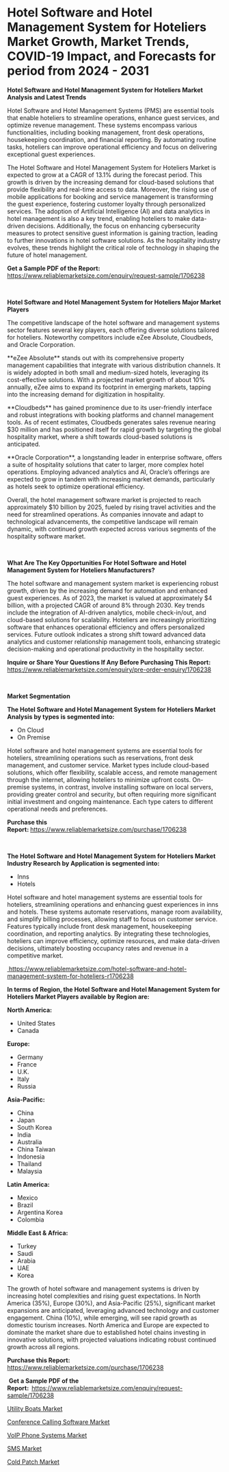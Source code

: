 <p><h1>Hotel Software and Hotel Management System for Hoteliers Market Growth, Market Trends, COVID-19 Impact, and Forecasts for period from 2024 - 2031</h1></p><p><strong>Hotel Software and Hotel Management System for Hoteliers Market Analysis and Latest Trends</strong></p>
<p><p>Hotel Software and Hotel Management Systems (PMS) are essential tools that enable hoteliers to streamline operations, enhance guest services, and optimize revenue management. These systems encompass various functionalities, including booking management, front desk operations, housekeeping coordination, and financial reporting. By automating routine tasks, hoteliers can improve operational efficiency and focus on delivering exceptional guest experiences.</p><p>The Hotel Software and Hotel Management System for Hoteliers Market is expected to grow at a CAGR of 13.1% during the forecast period. This growth is driven by the increasing demand for cloud-based solutions that provide flexibility and real-time access to data. Moreover, the rising use of mobile applications for booking and service management is transforming the guest experience, fostering customer loyalty through personalized services. The adoption of Artificial Intelligence (AI) and data analytics in hotel management is also a key trend, enabling hoteliers to make data-driven decisions. Additionally, the focus on enhancing cybersecurity measures to protect sensitive guest information is gaining traction, leading to further innovations in hotel software solutions. As the hospitality industry evolves, these trends highlight the critical role of technology in shaping the future of hotel management.</p></p>
<p><strong>Get a Sample PDF of the Report:&nbsp;</strong> <a href="https://www.reliablemarketsize.com/enquiry/request-sample/1706238?utm_campaign=1553&utm_medium=2&utm_source=Github&utm_content=ia&utm_term=21102024&utm_id=hotel-software-and-hotel-management-system-for-hoteliers">https://www.reliablemarketsize.com/enquiry/request-sample/1706238</a></p>
<p>&nbsp;</p>
<p><strong>Hotel Software and Hotel Management System for Hoteliers Major Market Players</strong></p>
<p><p>The competitive landscape of the hotel software and management systems sector features several key players, each offering diverse solutions tailored for hoteliers. Noteworthy competitors include eZee Absolute, Cloudbeds, and Oracle Corporation.</p><p>**eZee Absolute** stands out with its comprehensive property management capabilities that integrate with various distribution channels. It is widely adopted in both small and medium-sized hotels, leveraging its cost-effective solutions. With a projected market growth of about 10% annually, eZee aims to expand its footprint in emerging markets, tapping into the increasing demand for digitization in hospitality.</p><p>**Cloudbeds** has gained prominence due to its user-friendly interface and robust integrations with booking platforms and channel management tools. As of recent estimates, Cloudbeds generates sales revenue nearing $30 million and has positioned itself for rapid growth by targeting the global hospitality market, where a shift towards cloud-based solutions is anticipated.</p><p>**Oracle Corporation**, a longstanding leader in enterprise software, offers a suite of hospitality solutions that cater to larger, more complex hotel operations. Employing advanced analytics and AI, Oracle’s offerings are expected to grow in tandem with increasing market demands, particularly as hotels seek to optimize operational efficiency.</p><p>Overall, the hotel management software market is projected to reach approximately $10 billion by 2025, fueled by rising travel activities and the need for streamlined operations. As companies innovate and adapt to technological advancements, the competitive landscape will remain dynamic, with continued growth expected across various segments of the hospitality software market.</p></p>
<p>&nbsp;</p>
<p><strong>What Are The Key Opportunities For Hotel Software and Hotel Management System for Hoteliers Manufacturers?</strong></p>
<p><p>The hotel software and management system market is experiencing robust growth, driven by the increasing demand for automation and enhanced guest experiences. As of 2023, the market is valued at approximately $4 billion, with a projected CAGR of around 8% through 2030. Key trends include the integration of AI-driven analytics, mobile check-in/out, and cloud-based solutions for scalability. Hoteliers are increasingly prioritizing software that enhances operational efficiency and offers personalized services. Future outlook indicates a strong shift toward advanced data analytics and customer relationship management tools, enhancing strategic decision-making and operational productivity in the hospitality sector.</p></p>
<p><strong>Inquire or Share Your Questions If Any Before Purchasing This Report:</strong> <a href="https://www.reliablemarketsize.com/enquiry/pre-order-enquiry/1706238?utm_campaign=1553&utm_medium=2&utm_source=Github&utm_content=ia&utm_term=21102024&utm_id=hotel-software-and-hotel-management-system-for-hoteliers">https://www.reliablemarketsize.com/enquiry/pre-order-enquiry/1706238</a></p>
<p>&nbsp;</p>
<p><strong>Market Segmentation</strong></p>
<p><strong>The Hotel Software and Hotel Management System for Hoteliers Market Analysis by types is segmented into:</strong></p>
<p><ul><li>On Cloud</li><li>On Premise</li></ul></p>
<p><p>Hotel software and hotel management systems are essential tools for hoteliers, streamlining operations such as reservations, front desk management, and customer service. Market types include cloud-based solutions, which offer flexibility, scalable access, and remote management through the internet, allowing hoteliers to minimize upfront costs. On-premise systems, in contrast, involve installing software on local servers, providing greater control and security, but often requiring more significant initial investment and ongoing maintenance. Each type caters to different operational needs and preferences.</p></p>
<p><strong>Purchase this Report:&nbsp;</strong><a href="https://www.reliablemarketsize.com/purchase/1706238?utm_campaign=1553&utm_medium=2&utm_source=Github&utm_content=ia&utm_term=21102024&utm_id=hotel-software-and-hotel-management-system-for-hoteliers">https://www.reliablemarketsize.com/purchase/1706238</a></p>
<p>&nbsp;</p>
<p><strong>The Hotel Software and Hotel Management System for Hoteliers Market Industry Research by Application is segmented into:</strong></p>
<p><ul><li>Inns</li><li>Hotels</li></ul></p>
<p><p>Hotel software and hotel management systems are essential tools for hoteliers, streamlining operations and enhancing guest experiences in inns and hotels. These systems automate reservations, manage room availability, and simplify billing processes, allowing staff to focus on customer service. Features typically include front desk management, housekeeping coordination, and reporting analytics. By integrating these technologies, hoteliers can improve efficiency, optimize resources, and make data-driven decisions, ultimately boosting occupancy rates and revenue in a competitive market.</p></p>
<p><a href="https://www.reliablemarketsize.com/hotel-software-and-hotel-management-system-for-hoteliers-r1706238?utm_campaign=1553&utm_medium=2&utm_source=Github&utm_content=ia&utm_term=21102024&utm_id=hotel-software-and-hotel-management-system-for-hoteliers">&nbsp;https://www.reliablemarketsize.com/hotel-software-and-hotel-management-system-for-hoteliers-r1706238</a></p>
<p><strong>In terms of Region, the Hotel Software and Hotel Management System for Hoteliers Market Players available by Region are:</strong></p>
<p>
    <p> <strong> North America: </strong>
        <ul>
            <li>United States</li>
            <li>Canada</li>
        </ul>
        </p> 
    <p> <strong> Europe: </strong>
        <ul>
            <li>Germany</li>
            <li>France</li>
            <li>U.K.</li>
            <li>Italy</li>
            <li>Russia</li>
        </ul>
        </p> 
    <p> <strong> Asia-Pacific: </strong>
        <ul>
            <li>China</li>
            <li>Japan</li>
            <li>South Korea</li>
            <li>India</li>
            <li>Australia</li>
            <li>China Taiwan</li>
            <li>Indonesia</li>
            <li>Thailand</li>
            <li>Malaysia</li>
        </ul>
        </p> 
    <p> <strong> Latin America: </strong>
        <ul>
            <li>Mexico</li>
            <li>Brazil</li>
            <li>Argentina Korea</li>
            <li>Colombia</li>
        </ul>
        </p> 
    <p> <strong> Middle East & Africa: </strong>
        <ul>
            <li>Turkey</li>
            <li>Saudi</li>
            <li>Arabia</li>
            <li>UAE</li>
            <li>Korea</li>
        </ul>
    </p>
    </p>
<p><p>The growth of hotel software and management systems is driven by increasing hotel complexities and rising guest expectations. In North America (35%), Europe (30%), and Asia-Pacific (25%), significant market expansions are anticipated, leveraging advanced technology and customer engagement. China (10%), while emerging, will see rapid growth as domestic tourism increases. North America and Europe are expected to dominate the market share due to established hotel chains investing in innovative solutions, with projected valuations indicating robust continued growth across all regions.</p></p>
<p><strong>Purchase this Report: </strong><a href="https://www.reliablemarketsize.com/purchase/1706238?utm_campaign=1553&utm_medium=2&utm_source=Github&utm_content=ia&utm_term=21102024&utm_id=hotel-software-and-hotel-management-system-for-hoteliers">https://www.reliablemarketsize.com/purchase/1706238</a></p>
<p>&nbsp;<strong>Get a Sample PDF of the Report:&nbsp;&nbsp;</strong><a href="https://www.reliablemarketsize.com/enquiry/request-sample/1706238?utm_campaign=1553&utm_medium=2&utm_source=Github&utm_content=ia&utm_term=21102024&utm_id=hotel-software-and-hotel-management-system-for-hoteliers">https://www.reliablemarketsize.com/enquiry/request-sample/1706238</a></p>
<p><strong></strong></p>
<p><p><a href="https://issuu.com/reportprime-2/docs/utility-boats-market-size-2030.pptx_6f962c98ec06a9?utm_campaign=1553&utm_medium=2&utm_source=Github&utm_content=ia&utm_term=21102024&utm_id=hotel-software-and-hotel-management-system-for-hoteliers">Utility Boats Market</a></p><p><a href="https://www.linkedin.com/pulse/exploring-conference-calling-software-market-dynamics-revenue-ogfvf?utm_campaign=1553&utm_medium=2&utm_source=Github&utm_content=ia&utm_term=21102024&utm_id=hotel-software-and-hotel-management-system-for-hoteliers">Conference Calling Software Market</a></p><p><a href="https://www.linkedin.com/pulse/voip-phone-systems-market-revolution-size-share-emerging-trends-qhjff?utm_campaign=1553&utm_medium=2&utm_source=Github&utm_content=ia&utm_term=21102024&utm_id=hotel-software-and-hotel-management-system-for-hoteliers">VoIP Phone Systems Market</a></p><p><a href="https://github.com/YashRP12/Market-Research-Report-List-6/blob/main/sms-market.md?utm_campaign=1553&utm_medium=2&utm_source=Github&utm_content=ia&utm_term=21102024&utm_id=hotel-software-and-hotel-management-system-for-hoteliers">SMS Market</a></p><p><a href="https://github.com/haileebaz8dp/Market-Research-Report-List-1/blob/main/cold-patch-market.md?utm_campaign=1553&utm_medium=2&utm_source=Github&utm_content=ia&utm_term=21102024&utm_id=hotel-software-and-hotel-management-system-for-hoteliers">Cold Patch Market</a></p></p>
